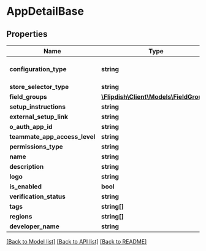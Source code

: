 # AppDetailBase

## Properties
Name | Type | Description | Notes
------------ | ------------- | ------------- | -------------
**configuration_type** | **string** | Configuration Type  &lt;example&gt;ExternalLink&lt;/example&gt;&lt;example&gt;FlipdishHosted&lt;/example&gt; | 
**store_selector_type** | **string** | Store Selector Type | 
**field_groups** | [**\Flipdish\\Client\Models\FieldGroup[]**](FieldGroup.md) | Field Groups | [optional] 
**setup_instructions** | **string** | Setup Instructions | [optional] 
**external_setup_link** | **string** | External Setup Link | [optional] 
**o_auth_app_id** | **string** | OAuth App Id | 
**teammate_app_access_level** | **string** | Teammate App Access Level | [optional] 
**permissions_type** | **string** | Permissions Type | 
**name** | **string** | Name | 
**description** | **string** | Description | 
**logo** | **string** | Logo | [optional] 
**is_enabled** | **bool** | Is application enabled | [optional] 
**verification_status** | **string** | Application verification status | 
**tags** | **string[]** | Tags | 
**regions** | **string[]** | Regions | 
**developer_name** | **string** | Developer Name | [optional] 

[[Back to Model list]](../README.md#documentation-for-models) [[Back to API list]](../README.md#documentation-for-api-endpoints) [[Back to README]](../README.md)



